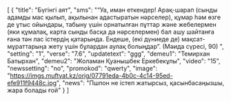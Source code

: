 [
  {
    "title": "Бүгінгі аят",
    "sms": "“Уа, иман еткендер! Арақ-шарап (сынды адамды мас қылып, ақылынан адастыратын нәрселер), құмар һәм өзге де ұтыс ойындары, табыну үшін орнатылған пұттар және жебелермен (яки құмалақ, карта сынды басқа да нәрселермен) бал ашу шайтанға ғана тән лас істердің қатарында. Ендеше, (екі дүниеде де) мақсат-мұраттарыңа жету үшін бұлардан аулақ болыңдар”. (Мәида сүресі, 90)
",
    "setting": "1",
    "verse": "7.6",
    "updatetext": "ggg",
    "demeu1": "Темирхан Батырхан",
    "demeu2": "Жоламан Қуанышбек Еркебекұлы",
    "video": "15",
    "newssetting": "no",
    "promokod": "qwerty",
    "image": "https://imgs.muftyat.kz/orig/07791eda-4b0c-4c14-95ed-efe911f9448c.jpg",
    "news": "Пшпон не істеп жатырсыз, қасынбасаңызшы, жара болады ғой"
  }
]
